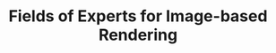 ---
title: "Fields of Experts for Image-based Rendering"
year: 2006
pdf_url: "http://www.robots.ox.ac.uk/~phst/Papers/2006/BMVC/paper363.pdf"
category: "vision"
author_list: "Oliver Woodford, I. Reid, Philip H.S. Torr, A.W. Fitzgibbon"
grant: "NULL"
pub_in: "In Proceedings British Machine Vision Conference"
---